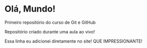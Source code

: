 # Olá, Mundo!
 Primeiro repositório do curso de Git e GitHub
 
 Repositório criado durante uma aula ao vivo!
 
 Essa linha eu adicionei diretamente no site! QUE IMPRESSIONANTE!
